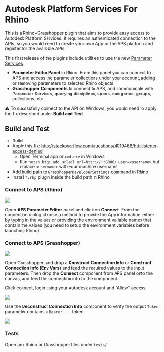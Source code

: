 # Autodesk Platform Services For Rhino

This is a Rhino+Grasshopper plugin that aims to provide easy access to Autodesk Platform Services. It requires an authenticated connection to the APIs, so you would need to create your own App or the APS platform and register for the available APIs.

This first release of the plugins include utilities to use the new [Parameter Services](https://blogs.autodesk.com/revit/2022/12/04/whats-new-in-parameters-service/):
- **Parameter Editor Panel** in Rhino: From this panel you can connect to APS and access the parameter collections under your account, adding or removing parameters to selected Rhino objects
- **Grasshopper Components** to connect to APS, and communicate with Parameter Services, querying disciplines, specs, categories, groups, collections, etc.

⚠️ To succssfully connect to the API on Windows, you would need to apply the fix described under **Build and Test**


## Build and Test
- Build
- Apply this fix: http://stackoverflow.com/questions/4019466/httplistener-access-denied
  - Open Terminal app or `cmd.exe` in Windows
  - Run `netsh http add urlacl url=http://+:8080/ user=<username>` but replace `<username>` with your machine username
- Add build path to `GrasshopperDeveloperSettings` command in Rhino
- Install `*.rhp` plugin inside the build path in Rhino

### Connect to APS (Rhino)

![](docs/rh_edit_panel.png)

Open **APS Parameter Editor** panel and click on **Connect**. From the connection dialog choose a method to provide the App information, either by typing in the values or providing the environment variable names that contain the values (you need to setup the environment variables before launching Rhino)

### Connect to APS (Grasshopper)

![](docs/gh_connect_comps.png)

Open Grasshopper, and drop a **Construct Connection Info** or **Construct Connection Info (Env Vars)** and feed the required values to the input parameters. Then drop the **Connect** component from APS panel onto the canvas, and feed the connection info to the component.

Click connect, login using your Autodesk account and "Allow" access

![](docs/gh_connect_envvars.png)

Use the **Deconstruct Connection Info** component to verify the output `Token` parameter contains a `Bearer ...` token

![](docs/gh_verify_token.png)


### Tests

Open any Rhino or Grasshopper files under `tests/`
